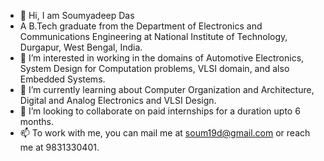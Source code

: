 - 👋 Hi, I am Soumyadeep Das
- A B.Tech graduate from the Department of Electronics and Communications Engineering at National Institute of Technology, Durgapur, West Bengal, India.
- 👀 I’m interested in working in the domains of Automotive Electronics, System Design for Computation problems, VLSI domain, and also Embedded Systems.
- 🌱 I’m currently learning about Computer Organization and Architecture, Digital and Analog Electronics and VLSI Design. 
- 💞️ I’m looking to collaborate on paid internships for a duration upto 6 months.
- 📫 To work with me, you can mail me at soum19d@gmail.com or reach me at 9831330401.

<!---
sonu874/sonu874 is a ✨ special ✨ repository because its `README.md` (this file) appears on your GitHub profile.
You can click the Preview link to take a look at your changes.
--->
